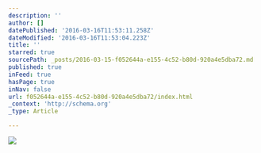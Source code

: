 ```yaml
---
description: ''
author: []
datePublished: '2016-03-16T11:53:11.258Z'
dateModified: '2016-03-16T11:53:04.223Z'
title: ''
starred: true
sourcePath: _posts/2016-03-15-f052644a-e155-4c52-b80d-920a4e5dba72.md
published: true
inFeed: true
hasPage: true
inNav: false
url: f052644a-e155-4c52-b80d-920a4e5dba72/index.html
_context: 'http://schema.org'
_type: Article

---
```

![](https://the-grid-user-content.s3-us-west-2.amazonaws.com/252456d7-c8d7-4341-a637-9c074c6d8fb4.png)